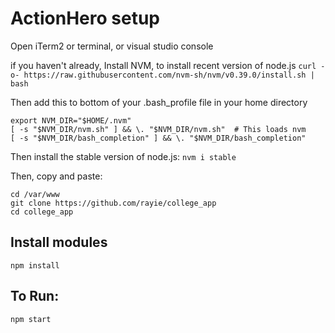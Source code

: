# ActionHero setup

Open iTerm2 or terminal, or visual studio console

if you haven't already, Install NVM, to install recent version of node.js
`curl -o- https://raw.githubusercontent.com/nvm-sh/nvm/v0.39.0/install.sh | bash`

Then add this to bottom of your .bash_profile file in your home directory
```
export NVM_DIR="$HOME/.nvm"
[ -s "$NVM_DIR/nvm.sh" ] && \. "$NVM_DIR/nvm.sh"  # This loads nvm
[ -s "$NVM_DIR/bash_completion" ] && \. "$NVM_DIR/bash_completion"
```

Then install the stable version of node.js:
`nvm i stable`



Then, copy and paste:
```
cd /var/www
git clone https://github.com/rayie/college_app
cd college_app 
```



## Install modules
`npm install`

## To Run:

`npm start`


